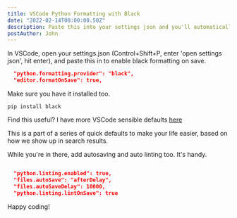 ```yaml
---
title: VSCode Python Formatting with Black
date: "2022-02-14T00:00:00.50Z"
description: Paste this into your settings json and you'll automatically have prettier code.
postAuthor: John
---
```


In VSCode, open your settings.json (Control+Shift+P, enter 'open settings json', hit enter), and paste this in to enable black formatting on save.

```json
  "python.formatting.provider": "black",
  "editor.formatOnSave": true,
```

Make sure you have it installed too.

```
pip install black
```

Find this useful? I have more VSCode sensible defaults [here](/vscode-defaults-feb22)

This is a part of a series of quick defaults to make your life easier, based on how we show up in search results.

While you're in there, add autosaving and auto linting too. It's handy.

```json

  "python.linting.enabled": true,
  "files.autoSave": "afterDelay",
  "files.autoSaveDelay": 10000,
  "python.linting.lintOnSave": true
```

Happy coding!
